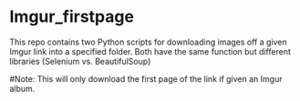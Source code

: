# Imgur_firstpage

This repo contains two Python scripts for downloading images off a given Imgur link into a specified folder. Both have the same function but different libraries (Selenium vs. BeautifulSoup)

#Note:
This will only download the first page of the link if given an Imgur album.
